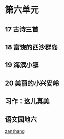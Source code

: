 # 第六单元

<Ebook grade="xxyw3a" :pages="73" :paged="73" ></Ebook> 


## 17 古诗三首

<Ebook grade="xxyw3a" :pages="74" :paged="75" ></Ebook> 


## 18 富饶的西沙群岛

<Ebook grade="xxyw3a" :pages="76" :paged="78" ></Ebook> 


## 19 海滨小镇

<Ebook grade="xxyw3a" :pages="79" :paged="80" ></Ebook> 


## 20 美丽的小兴安岭

<Ebook grade="xxyw3a" :pages="81" :paged="83" ></Ebook> 


## 习作：这儿真美

<Ebook grade="xxyw3a" :pages="84" :paged="84" ></Ebook> 


## 语文园地六

<Ebook grade="xxyw3a" :pages="85" :paged="86" ></Ebook> 


[zanshang](../res/zanshang.md ':include')